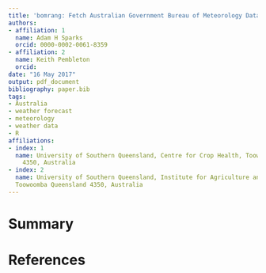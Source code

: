 ```yaml
---
title: 'bomrang: Fetch Australian Government Bureau of Meteorology Data in R'
authors:
- affiliation: 1
  name: Adam H Sparks
  orcid: 0000-0002-0061-8359
- affiliation: 2
  name: Keith Pembleton
  orcid: 
date: "16 May 2017"
output: pdf_document
bibliography: paper.bib
tags:
- Australia
- weather forecast
- meteorology
- weather data
- R
affiliations:
- index: 1
  name: University of Southern Queensland, Centre for Crop Health, Toowoomba Queensland
    4350, Australia
- index: 2
  name: University of Southern Queensland, Institute for Agriculture and the Environment,
  Toowoomba Queensland 4350, Australia
---
```


# Summary

# References
